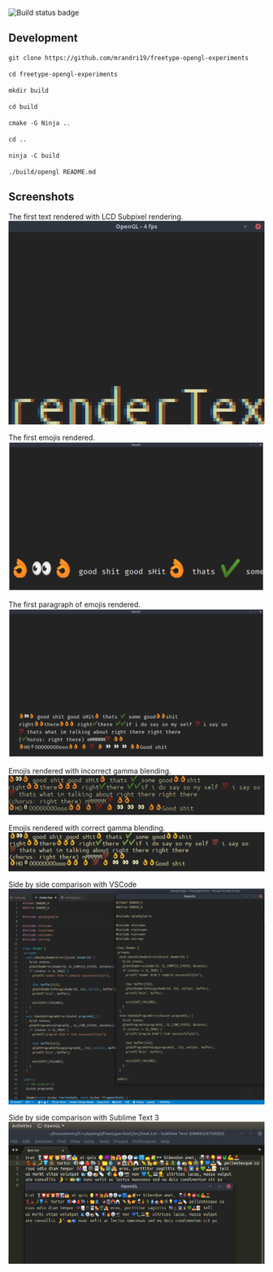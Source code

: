 ![Build status badge](https://github.com/mrandri19/freetype-opengl-experiments/workflows/CMake/badge.svg)

## Development

```shell
git clone https://github.com/mrandri19/freetype-opengl-experiments

cd freetype-opengl-experiments

mkdir build

cd build

cmake -G Ninja .. 

cd ..

ninja -C build

./build/opengl README.md
```

## Screenshots

The first text rendered with LCD Subpixel rendering.
![](docs/first_lcd_subpixel_rendering.png)

The first emojis rendered.
![](docs/first_working_emoji.png)

The first paragraph of emojis rendered.
![](docs/final_working_emoji_paragraph.png)

Emojis rendered with incorrect gamma blending.
![](docs/wrong_gamma_blending.png)

Emojis rendered with correct gamma blending.
![](docs/correct_gamma_blending.png)

Side by side comparison with VSCode
![](docs/side_by_side.png)

Side by side comparison with Sublime Text 3
![](docs/side_by_side_emoji.png)
